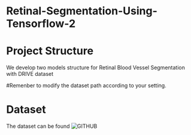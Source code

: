 # Retinal-Segmentation-Using-Tensorflow-2

# Project Structure
We develop two models structure for Retinal Blood Vessel Segmentation with DRIVE dataset

#Remenber to modify the dataset path according to your setting.

# Dataset
The dataset can be found ![GITHUB](https://drive.grand-challenge.org/"here")
